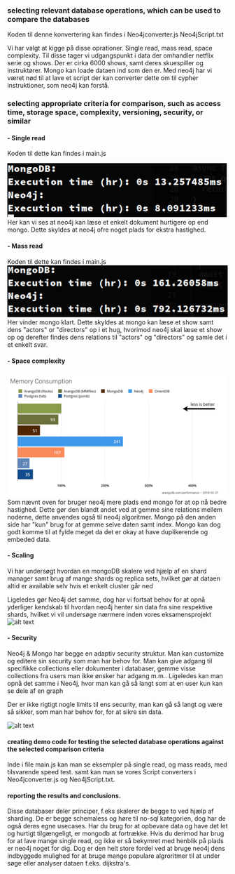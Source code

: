 ### selecting relevant database operations, which can be used to compare the databases
Koden til denne konvertering kan findes i
Neo4jconverter.js
Neo4jScript.txt

Vi har valgt at kigge på disse oprationer. Single read, mass read, space complexity. Til disse tager vi udgangspunkt i data der omhandler netflix serie og shows. Der er cirka 6000 shows, samt deres skuespiller og instruktører. Mongo kan loade dataen ind som den er. Med neo4j har vi været nød til at lave et script der kan converter dette om til cypher instruktioner, som neo4j kan forstå.

### selecting appropriate criteria for comparison, such as access time, storage space, complexity, versioning, security, or similar

#### - Single read
Koden til dette kan findes i main.js

![alt text](./images/mongoNeoSingleRead.png "Single read times")
Her kan vi ses at neo4j kan læse et enkelt dokument hurtigere op end mongo. Dette skyldes at neo4j ofre noget plads for ekstra hastighed.

#### - Mass read

Koden til dette kan findes i main.js
![alt text](./images/mongoNeoMassRead.png "Mass read times")
Her vinder mongo klart. Dette skyldes at mongo kan læse et show samt dens "actors" or "directors" op i et hug, hvorimod neo4j skal læse et show op og derefter findes dens relations til "actors" og "directors" og samle det i et enkelt svar.

#### - Space complexity

![alt text](./images/spaceComp.png "Space complexity read times")
Som nævnt oven for bruger neo4j mere plads end mongo for at op nå bedre hastighed. Dette gør den blandt andet ved at gemme sine relations mellem noderne, dette anvendes også til neo4j algoritmer. Mongo på den anden side har "kun" brug for at gemme selve daten samt index. Mongo kan dog godt komme til at fylde meget da det er okay at have duplikerende og embeded data.

#### - Scaling

Vi har undersøgt hvordan en mongoDB skalere ved hjælp af en shard manager samt brug af mange shards og replica sets, hvilket gør at dataen altid er available selv hvis et enkelt cluster går ned

Ligeledes gør Neo4j det samme, dog har vi fortsat behov for at opnå yderliger kendskab til hvordan neo4j henter sin data fra sine respektive shards, hvilket vi vil undersøge nærmere inden vores eksamensprojekt
![alt text](https://media.discordapp.net/attachments/419171682612412417/710403828964392960/scaling.png "space comp")

#### - Security

Neo4j & Mongo har begge en adaptiv security struktur. Man kan customize og editere sin security som man har behov for. Man kan give adgang til specifikke collections eller dokumenter i databaser, gemme visse collections fra users man ikke ønsker har adgang m.m.. Ligeledes kan man opnå det samme i Neo4j, hvor man kan gå så langt som at en user kun kan se dele af en graph

Der er ikke rigtigt nogle limits til ens security, man kan gå så langt og være så sikker, som man har behov for, for at sikre sin data.

![alt text](https://media.discordapp.net/attachments/419171682612412417/710403833121079376/security.png?width=1440&height=398 "stuff")

#### creating demo code for testing the selected database operations against the selected comparison criteria
Inde i file main.js kan man se eksempler på single read, og mass reads, med tilsvarende speed test. samt kan man se vores Script converters i Neo4jconverter.js og Neo4jScript.txt.

#### reporting the results and conclusions.

Disse databaser deler principer, f.eks skalerer de begge to ved hjælp af sharding. De er begge schemaless og høre til no-sql kategorien, dog har de også deres egne usecases. Har du brug for at opbevare data og have det let og hurtigt tilgængeligt, er mongodb at fortrække. Hvis du derimod har brug for at lave mange single read, og ikke er så bekymret med henblik på plads er neo4j noget for dig. Dog er den helt store fordel ved at bruge neo4j dens indbyggede mulighed for at bruge mange populare algroritmer til at under søge eller analyser dataen f.eks. dijkstra's.
